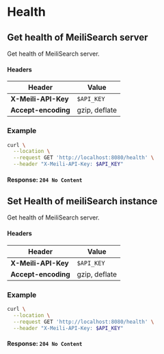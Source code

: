 # Health

## Get health of MeiliSearch server
<RouteHighlighter method="GET" route="/health"/>

Get health of MeiliSearch server.

#### Headers

| Header              | Value         |
|---------------------|---------------|
| **X-Meili-API-Key** | `$API_KEY`    |
| **Accept-encoding** | gzip, deflate |


### Example

```bash
curl \
  --location \
  --request GET 'http://localhost:8080/health' \
  --header "X-Meili-API-Key: $API_KEY"
```

#### Response: `204 No Content`


## Set Health of meiliSearch instance

<RouteHighlighter method="POST" route="/health"/>

Get health of MeiliSearch server.

#### Headers

| Header              | Value         |
|---------------------|---------------|
| **X-Meili-API-Key** | `$API_KEY`    |
| **Accept-encoding** | gzip, deflate |


### Example

```bash
curl \
  --location \
  --request GET 'http://localhost:8080/health' \
  --header "X-Meili-API-Key: $API_KEY"
```

#### Response: `204 No Content`
